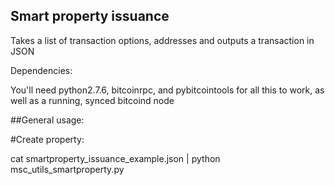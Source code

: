 ## Smart property issuance

Takes a list of transaction options, addresses and outputs a transaction in JSON 

Dependencies: 

You'll need python2.7.6, bitcoinrpc, and pybitcointools for all this to work, as well as a running, synced bitcoind node

##General usage:

#Create property:

cat smartproperty_issuance_example.json | python msc_utils_smartproperty.py

